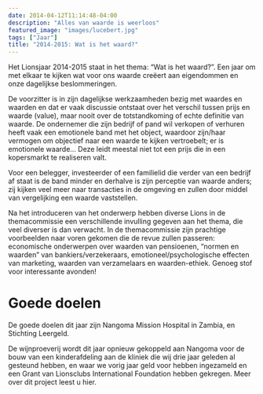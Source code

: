 ```yaml
---
date: 2014-04-12T11:14:48-04:00
description: "Alles van waarde is weerloos"
featured_image: "images/lucebert.jpg"
tags: ["Jaar"]
title: "2014-2015: Wat is het waard?"
---
```

Het Lionsjaar 2014-2015 staat in het thema: “Wat is het waard?”.
Een jaar om met elkaar te kijken wat voor ons waarde creëert aan
eigendommen en onze dagelijkse beslommeringen.

De voorzitter is in zijn dagelijkse werkzaamheden bezig met
waardes en waarden en dat er vaak discussie ontstaat over het verschil tussen prijs en
waarde (value), maar nooit over de totstandkoming of echte definitie van waarde. De
ondernemer die zijn bedrijf of pand wil verkopen of verhuren heeft vaak een emotionele
band met het object, waardoor zijn/haar vermogen om objectief naar een waarde te kijken
vertroebelt; er is emotionele waarde… Deze leidt meestal niet tot een prijs die in een
kopersmarkt te realiseren valt.
 
Voor een belegger, investeerder of een familielid die verder van een bedrijf af staat
is de band minder en derhalve is zijn perceptie van waarde anders; zij kijken veel meer
naar transacties in de omgeving en zullen door middel van vergelijking een waarde vaststellen.
 
Na het introduceren van het onderwerp hebben diverse Lions in de themacommissie een
verschillende invulling gegeven aan het thema, die veel diverser is dan verwacht.
In de themacommissie zijn prachtige voorbeelden naar voren gekomen die de revue zullen
passeren: economische onderwerpen over waarden van pensioenen, “normen en waarden” van
bankiers/verzekeraars, emotioneel/psychologische effecten van marketing, waarden van
verzamelaars en waarden-ethiek. Genoeg stof voor interessante avonden!

# Goede doelen

De goede doelen dit jaar zijn Nangoma Mission Hospital in Zambia, en Stichting Leergeld.
 
De wijnproeverij wordt dit jaar opnieuw gekoppeld aan Nangoma voor de
bouw van een kinderafdeling aan de kliniek die wij drie jaar geleden al gesteund
hebben, en waar we vorig jaar geld voor hebben ingezameld en een Grant van Lionsclubs
International Foundation hebben gekregen. Meer over dit project leest u hier.
 
